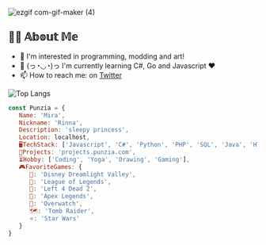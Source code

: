 
<!--# 👋 Hi I'm Punzia! ![img](https://i.imgur.com/fQp76Nx.png) #-->
<!--![punzia](https://user-images.githubusercontent.com/28727157/163025283-b5888782-51f2-4744-9426-0f9b9cae6dbc.png)-->
![ezgif com-gif-maker (4)](https://user-images.githubusercontent.com/28727157/213591629-60d19ff4-e765-45a5-b0e5-9995504a3252.gif)





<!--<img src="https://i.imgur.com/En8r4Zm.png">-->
<!--![img](https://i.imgur.com/aRZNewQ.png, "The reason I have Rapunzel from the Tangled game is cause of the reason due to my liking for game modding!")-->

## 👩‍💻 𝔸𝕓𝕠𝕦𝕥 𝕄𝕖

- 👀 I'm interested in programming, modding and art!
- 🌱 (っ◔◡◔)っ I'm currently learning C#, Go and Javascript ♥
- 📫 How to reach me: on [Twitter](https://twitter.com/sleepyrapunzel "Twitter")
<!--- 💞️ 𝘐’𝘮 𝘤𝘶𝘳𝘳𝘦𝘯𝘵𝘭𝘺 𝘤𝘰𝘭𝘭𝘢𝘣𝘰𝘳𝘢𝘵𝘪𝘯𝘨 𝘰𝘯..-->

<!--
## 💬 Socials
- [<img src="https://upload.wikimedia.org/wikipedia/commons/thumb/8/83/Steam_icon_logo.svg/800px-Steam_icon_logo.svg.png" width="16" height="16" alt="steam"> Steam](https://steamcommunity.com/id/sleepyrapunzel "Steam - SleepyRapunzel") 
- [<img src="https://upload.wikimedia.org/wikipedia/commons/thumb/4/4f/Twitter-logo.svg/1200px-Twitter-logo.svg.png" height="12" alt="twitter"> Twitter](https://twitter/sleepyrapunzel "Twitter - SleepyRapunzel")
- [Youtube](https://www.youtube.com/c/Rapunzelx "Youtube")

## 🚧 Projects
- [**<img src="https://i.imgur.com/ZqNQBmc.png" height="16" alt="l4d2"> Left 4 Dead 2 Survivor Cards**](https://l4d2.punzia.com/ "L4D2 Survivors") 
- [**<img src="https://i.imgur.com/LCmwpH9.png" height="16" alt="tf2"> Team Fortress 2 Character Cards**](https://tf2.punzia.com/ "TF2 Characters") 
- [**<img src="https://db.punzia.com/punzia_levelup/lvluplogo-e1565424172599-1.png" height="16" alt="db"> LvlupDb**](https://db.punzia.com/ "LevelUpDB - Database") 

## ⏳ Hobbies
**🛠️ Modding & Map Creation**
- HammerEditor (Making maps)
-->


<!--##############################################################-->

![Top Langs](https://github-readme-stats.vercel.app/api/top-langs/?username=Punzia&theme=tokyonight)


```javascript
const Punzia = {
   Name: 'Mira',
   Nickname: 'Rinna',
   Description: 'sleepy princess',
   Location: localhost,
   🖥️TechStack: ['Javascript', 'C#', 'Python', 'PHP', 'SQL', 'Java', 'HTML', 'CSS'],
   🚧Projects: 'projects.punzia.com',
   ⏳Hobby: ['Coding', 'Yoga', 'Drawing', 'Gaming'],
   🎮FavoriteGames: {
      🦎: 'Disney Dreamlight Valley',
      💙: 'League of Legends',
      🧟‍: 'Left 4 Dead 2',
      🔫: 'Apex Legends',
      💎: 'Overwatch',
      🗺️: 'Tomb Raider',
      ⭐: 'Star Wars'
   }
}
```


<!--##############################################################-->
<!--![img](https://i.imgur.com/YGpaDfK.gif)-->
<!--![anime-angry-eyes](https://user-images.githubusercontent.com/28727157/160951046-e61fc943-b507-4d58-849c-c7d6289d6af9.gif)-->


<!---
Punzia/Punzia is a ✨ special ✨ repository because its `README.md` (this file) appears on your GitHub profile.
You can click the Preview link to take a look at your changes.
--->
